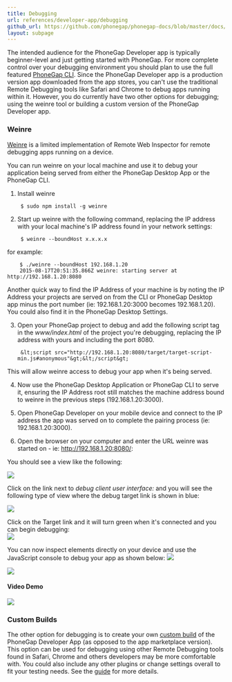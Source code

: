 ```yaml
---
title: Debugging
url: references/developer-app/debugging
github_url: https://github.com/phonegap/phonegap-docs/blob/master/docs/references/developer-app/debugging.html.md
layout: subpage
---
```


The intended audience for the PhoneGap Developer app is typically beginner-level and just getting started with PhoneGap. For 
more complete control over your debugging environment you should plan to use the full featured [PhoneGap CLI](https://www.npmjs.com/package/phonegap).
Since the PhoneGap Developer app is a production version app downloaded from the app stores, you can't use the traditional Remote Debugging
 tools like Safari and Chrome to debug apps running within it. However, you do currently have two other options for debugging; using the weinre 
 tool or building a custom version of the PhoneGap Developer app. 

### Weinre
[Weinre](https://www.npmjs.com/package/weinre) is a limited implementation of Remote Web Inspector for remote debugging apps running on a device. 

You can run weinre on your local machine and use it to debug your application being served from either the PhoneGap Desktop App or
the PhoneGap CLI. 

1. Install weinre
    
        $ sudo npm install -g weinre

2. Start up weinre with the following command, replacing the IP address with your local machine's IP address found in your network settings: 

        $ weinre --boundHost x.x.x.x
    
  for example:
    
        $ ./weinre --boundHost 192.168.1.20    
        2015-08-17T20:51:35.866Z weinre: starting server at http://192.168.1.20:8080
    
  <div class="alert--tip">Another quick way to find the IP Address of your machine is by noting the IP Address your projects are served on from 
  the CLI or PhoneGap Desktop app minus the port number (ie: 192.168.1.20:3000 becomes 192.168.1.20). You could also find it in the PhoneGap
  Desktop Settings.</div>
    
3. Open your PhoneGap project to debug and add the following script tag in the *www/index.html* of the project you're debugging, replacing the 
IP address with yours and including the port 8080.
   
        &lt;script src="http://192.168.1.20:8080/target/target-script-min.js#anonymous"&gt;&lt;/script&gt;
     
 This will allow weinre access to debug your app when it's being served.  
    
4. Now use the PhoneGap Desktop Application or PhoneGap CLI to serve it, ensuring the IP Address root still matches the machine address bound 
to weinre in the previous steps (192.168.1.20:3000). 
 
5. Open PhoneGap Developer on your mobile device and connect to the IP address the app was served on to complete 
the pairing process (ie: 192.168.1.20:3000). 

6. Open the browser on your computer and enter the URL weinre was started on - ie: http://192.168.1.20:8080/:

  You should see a view like the following:
    
  ![](/images/weinre-home.png)
    
  Click on the link next to *debug client user interface:* and you will see the following type of view where the debug target link is shown in blue:
    
  ![](/images/weinre-target.png)
    
  Click on the Target link and it will turn green when it's connected and you can begin debugging:  
  ![](/images/weinre-connected.png)
  
  You can now inspect elements directly on your device and use the JavaScript console to debug your app as shown below:
  ![](/images/weinre-demo.png)      
  
  <img class="mobile-image" src="/images/weinre-inspect.png"/>
     
 #### Video Demo
 ![](/images/win-custom-build.gif)
         
  
### Custom Builds
The other option for debugging is to create your own [custom build](references/developer-app/custom-build) of the PhoneGap Developer App 
(as opposed to the app marketplace version). This option can be used for debugging using other Remote Debugging tools found in Safari, Chrome 
and others developers may be more comfortable with. You could also include any other plugins or change settings overall to fit your testing needs. 
See the [guide](references/developer-app/custom-build) for more details. 
 



